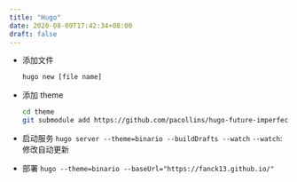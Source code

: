```yaml
---
title: "Hugo"
date: 2020-08-09T17:42:34+08:00
draft: false
---
```


* 添加文件
  ```sh
  hugo new [file name]
  ```
* 添加 theme
  ```sh
  cd theme
  git submodule add https://github.com/pacollins/hugo-future-imperfect-slim.git
  ```

* 启动服务
  `hugo server --theme=binario --buildDrafts --watch`
  `--watch`:修改自动更新

* 部署
  `hugo --theme=binario --baseUrl="https://fanck13.github.io/"`

